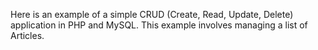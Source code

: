 Here is an example of a simple CRUD (Create, Read, Update, Delete) application in PHP and MySQL.
This example involves managing a list of Articles.
